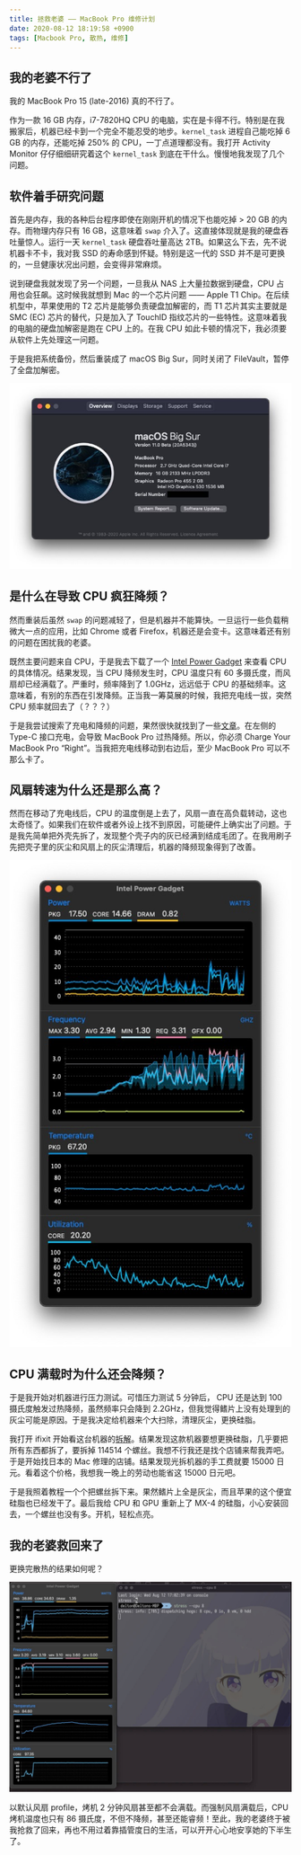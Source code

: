 ```yaml
---
title: 拯救老婆 —— MacBook Pro 维修计划
date: 2020-08-12 18:19:58 +0900
tags: [Macbook Pro, 散热, 维修]
---
```


## 我的老婆不行了

我的 MacBook Pro 15 (late-2016) 真的不行了。

作为一款 16 GB 内存，i7-7820HQ CPU 的电脑，实在是卡得不行。特别是在我搬家后，机器已经卡到一个完全不能忍受的地步。`kernel_task` 进程自己能吃掉 6 GB 的内存，还能吃掉 250% 的 CPU，一丁点道理都没有。我打开 Activity Monitor 仔仔细细研究着这个 `kernel_task` 到底在干什么。慢慢地我发现了几个问题。

## 软件着手研究问题

首先是内存，我的各种后台程序即使在刚刚开机的情况下也能吃掉 > 20 GB 的内存。而物理内存只有 16 GB，这意味着 `swap` 介入了。这直接体现就是我的硬盘吞吐量惊人。运行一天 `kernel_task` 硬盘吞吐量高达 2TB。如果这么下去，先不说机器卡不卡，我对我 SSD 的寿命感到怀疑。特别是这一代的 SSD 并不是可更换的，一旦健康状况出问题，会变得非常麻烦。

说到硬盘我就发现了另一个问题，一旦我从 NAS 上大量拉数据到硬盘，CPU 占用也会狂飙。这时候我就想到 Mac 的一个芯片问题 —— Apple T1 Chip。在后续机型中，苹果使用的 T2 芯片是能够负责硬盘加解密的，而 T1 芯片其实主要就是 SMC (EC) 芯片的替代，只是加入了 TouchID 指纹芯片的一些特性。这意味着我的电脑的硬盘加解密是跑在 CPU 上的。在我 CPU 如此卡顿的情况下，我必须要从软件上先处理这一问题。

于是我把系统备份，然后重装成了 macOS Big Sur，同时关闭了 FileVault，暂停了全盘加解密。

![Big Sur](/assets/images/big-sur-beta.jpg)

## 是什么在导致 CPU 疯狂降频？

然而重装后虽然 `swap` 的问题减轻了，但是机器并不能算快。一旦运行一些负载稍微大一点的应用，比如 Chrome 或者 Firefox，机器还是会变卡。这意味着还有别的问题在困扰我的老婆。

既然主要问题来自 CPU，于是我去下载了一个 [Intel Power Gadget](https://software.intel.com/content/www/us/en/develop/articles/intel-power-gadget.html#attachment-heading) 来查看 CPU 的具体情况。结果发现，当 CPU 降频发生时，CPU 温度只有 60 多摄氏度，而风扇却已经满载了。严重时，频率降到了 1.0GHz，远远低于 CPU 的基础频率。这意味着，有别的东西在引发降频。正当我一筹莫展的时候，我把充电线一拔，突然 CPU 频率就回去了（？？？）

于是我尝试搜索了充电和降频的问题，果然很快就找到了一些[文章](https://www.forbes.com/sites/barrycollins/2020/04/24/why-you-shouldnt-charge-your-macbook-pro-from-the-left-hand-side/#15349b4f78ff)。在左侧的 Type-C 接口充电，会导致 MacBook Pro 过热降频。所以，你必须 Charge Your MacBook Pro “Right”。当我把充电线移动到右边后，至少 MacBook Pro 可以不那么卡了。

## 风扇转速为什么还是那么高？

然而在移动了充电线后，CPU 的温度倒是上去了，风扇一直在高负载转动，这也太奇怪了。如果我们在软件或者外设上找不到原因，可能硬件上确实出了问题。于是我先简单把外壳先拆了，发现整个壳子内的灰已经满到结成毛团了。在我用刷子先把壳子里的灰尘和风扇上的灰尘清理后，机器的降频现象得到了改善。

![Intel Gadget Result 1](/assets/images/intel-gadget-1.jpg)

## CPU 满载时为什么还会降频？

于是我开始对机器进行压力测试。可惜压力测试 5 分钟后， CPU 还是达到 100 摄氏度触发过热降频，虽然频率只会降到 2.2GHz，但我觉得鳍片上没有处理到的灰尘可能是原因。于是我决定给机器来个大扫除，清理灰尘，更换硅脂。

我打开 ifixit 开始看这台机器的[拆解](https://zh.ifixit.com/Guide/MacBook+Pro+15-Inch+Touch+Bar+Late+2016+Thermal+Paste+Replacement/131546?lang=en)。结果发现这款机器要想更换硅脂，几乎要把所有东西都拆了，要拆掉 114514 个螺丝。我想不行我还是找个店铺来帮我弄吧。于是开始找日本的 Mac 修理的店铺。结果发现光拆机器的手工费就要 15000 日元。看着这个价格，我想我一晚上的劳动也能省这 15000 日元吧。

于是我照着教程一个个把螺丝拆下来。果然鳍片上全是灰尘，而且苹果的这个便宜硅脂也已经发干了。最后我给 CPU 和 GPU 重新上了 MX-4 的硅脂，小心安装回去，一个螺丝也没有多。开机，轻松点亮。

## 我的老婆救回来了

更换完散热的结果如何呢？

![Intel Gadget Result 2](/assets/images/intel-gadget-2.jpg)

以默认风扇 profile，烤机 2 分钟风扇甚至都不会满载。而强制风扇满载后，CPU 烤机温度也只有 86 摄氏度，不但不降频，甚至还能睿频！至此，我的老婆终于被我抢救了回来，再也不用过着靠插管度日的生活，可以开开心心地安享她的下半生了。